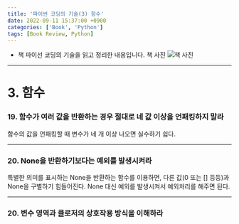```yaml
---
title: '파이썬 코딩의 기술(3) 함수'
date: 2022-09-11 15:37:00 +0900
categories: ['Book', 'Python']
tags: [Book Review, Python]
---
```


- 책 파이선 코딩의 기술을 읽고 정리한 내용입니다.
책 사진
![책 사진](../assets/img/book_cover)

---

# 3. 함수
### 19. 함수가 여러 값을 반환하는 경우 절대로 네 값 이상을 언패킹하지 말라
함수의 값을 언패킹할 때 변수가 네 개 이상 나오면 실수하기 쉽다.

---

### 20. None을 반환하기보다는 예외를 발생시켜라
특별한 의미를 표시하는 None을 반환하는 함수를 이용하면, 다른 값(0 또는 [] 등등)과 None을 구별하기 힘들어진다.
None 대신 예외를 발생시켜서 예외처리를 해주면 된다.

---

### 20. 변수 영역과 클로저의 상호작용 방식을 이해하라
